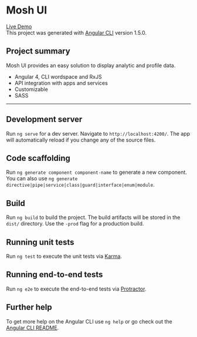 # Mosh UI

<a href="https://mosh-media.github.io/Mosh-UI/">Live Demo</a><br>
This project was generated with [Angular CLI](https://github.com/angular/angular-cli) version 1.5.0.

## Project summary

Mosh UI provides an easy solution to display analytic and profile data. 
<ul>
<li>Angular 4, CLI wordspace and RxJS</li> 
<li>API integration with apps and services</li>
<li>Customizable</li>  
<li>SASS</li>   
</ul>

<hr>


## Development server

Run `ng serve` for a dev server. Navigate to `http://localhost:4200/`. The app will automatically reload if you change any of the source files.

## Code scaffolding

Run `ng generate component component-name` to generate a new component. You can also use `ng generate directive|pipe|service|class|guard|interface|enum|module`.

## Build

Run `ng build` to build the project. The build artifacts will be stored in the `dist/` directory. Use the `-prod` flag for a production build.

## Running unit tests

Run `ng test` to execute the unit tests via [Karma](https://karma-runner.github.io).

## Running end-to-end tests

Run `ng e2e` to execute the end-to-end tests via [Protractor](http://www.protractortest.org/).

## Further help

To get more help on the Angular CLI use `ng help` or go check out the [Angular CLI README](https://github.com/angular/angular-cli/blob/master/README.md).
